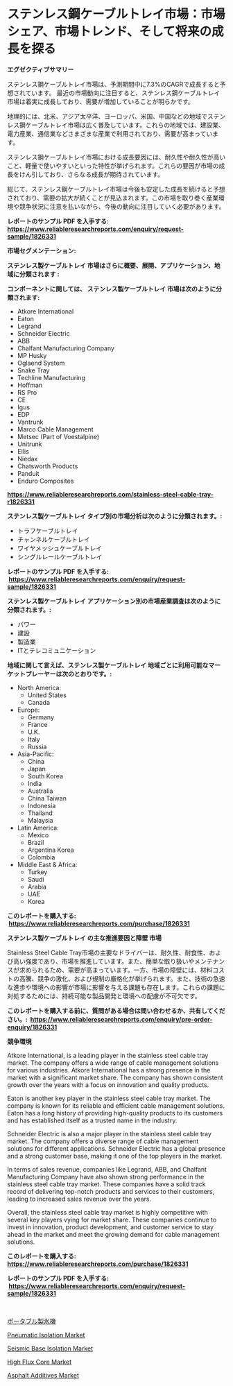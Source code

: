 <p><h1>ステンレス鋼ケーブルトレイ市場：市場シェア、市場トレンド、そして将来の成長を探る</h1></p><p><strong>エグゼクティブサマリー</strong></p>
<p><p>ステンレス鋼ケーブルトレイ市場は、予測期間中に7.3%のCAGRで成長すると予想されています。 最近の市場動向に注目すると、ステンレス鋼ケーブルトレイ市場は着実に成長しており、需要が増加していることが明らかです。</p><p>地理的には、北米、アジア太平洋、ヨーロッパ、米国、中国などの地域でステンレス鋼ケーブルトレイ市場は広く普及しています。これらの地域では、建設業、電力産業、通信業などさまざまな産業で利用されており、需要が高まっています。</p><p>ステンレス鋼ケーブルトレイ市場における成長要因には、耐久性や耐久性が高いこと、軽量で使いやすいといった特性が挙げられます。これらの要因が市場の成長をけん引しており、さらなる成長が期待されています。</p><p>総じて、ステンレス鋼ケーブルトレイ市場は今後も安定した成長を続けると予想されており、需要の拡大が続くことが見込まれます。この市場を取り巻く産業環境や競争状況に注意を払いながら、今後の動向に注目していく必要があります。</p></p>
<p><strong>レポートのサンプル PDF を入手する: <a href="https://www.reliableresearchreports.com/enquiry/request-sample/1826331">https://www.reliableresearchreports.com/enquiry/request-sample/1826331</a></strong></p>
<p><strong>市場セグメンテーション:</strong></p>
<p><strong> ステンレス製ケーブルトレイ 市場はさらに概要、展開、アプリケーション、地域に分類されます :</strong></p>
<p><strong>コンポーネントに関しては、 ステンレス製ケーブルトレイ 市場は次のように分類されます: &nbsp;</strong></p>
<p><ul><li>Atkore International</li><li>Eaton</li><li>Legrand</li><li>Schneider Electric</li><li>ABB</li><li>Chalfant Manufacturing Company</li><li>MP Husky</li><li>Oglaend System</li><li>Snake Tray</li><li>Techline Manufacturing</li><li>Hoffman</li><li>RS Pro</li><li>CE</li><li>Igus</li><li>EDP</li><li>Vantrunk</li><li>Marco Cable Management</li><li>Metsec (Part of Voestalpine)</li><li>Unitrunk</li><li>Ellis</li><li>Niedax</li><li>Chatsworth Products</li><li>Panduit</li><li>Enduro Composites</li></ul></p>
<p><strong><a href="https://www.reliableresearchreports.com/stainless-steel-cable-tray-r1826331">https://www.reliableresearchreports.com/stainless-steel-cable-tray-r1826331</a></strong></p>
<p><strong> ステンレス製ケーブルトレイ タイプ別の市場分析は次のように分類されます。:</strong></p>
<p><ul><li>トラフケーブルトレイ</li><li>チャンネルケーブルトレイ</li><li>ワイヤメッシュケーブルトレイ</li><li>シングルレールケーブルトレイ</li></ul></p>
<p><strong>レポートのサンプル PDF を入手する: &nbsp;<a href="https://www.reliableresearchreports.com/enquiry/request-sample/1826331">https://www.reliableresearchreports.com/enquiry/request-sample/1826331</a></strong></p>
<p><strong> ステンレス製ケーブルトレイ アプリケーション別の市場産業調査は次のように分類されます。:</strong></p>
<p><ul><li>パワー</li><li>建設</li><li>製造業</li><li>ITとテレコミュニケーション</li></ul></p>
<p><strong>地域に関して言えば、ステンレス製ケーブルトレイ 地域ごとに利用可能なマーケットプレーヤーは次のとおりです。:</strong></p>
<p><ul>
    <li>
        North America:
        <ul>
            <li>United States</li>
            <li>Canada</li>
        </ul>
    </li>
    <li>
        Europe:
        <ul>
            <li>Germany</li>
            <li>France</li>
            <li>U.K.</li>
            <li>Italy</li>
            <li>Russia</li>
        </ul>
    </li>
    <li>
        Asia-Pacific:
        <ul>
            <li>China</li>
            <li>Japan</li>
            <li>South Korea</li>
            <li>India</li>
            <li>Australia</li>
            <li>China Taiwan</li>
            <li>Indonesia</li>
            <li>Thailand</li>
            <li>Malaysia</li>
        </ul>
    </li>
    <li>
        Latin America:
        <ul>
            <li>Mexico</li>
            <li>Brazil</li>
            <li>Argentina Korea</li>
            <li>Colombia</li>
        </ul>
    </li>
    <li>
        Middle East & Africa:
        <ul>
            <li>Turkey</li>
            <li>Saudi</li>
            <li>Arabia</li>
            <li>UAE</li>
            <li>Korea</li>
        </ul>
    </li>
    </ul></p>
<p><strong>このレポートを購入する: &nbsp;<a href="https://www.reliableresearchreports.com/purchase/1826331">https://www.reliableresearchreports.com/purchase/1826331</a></strong></p>
<p><strong>ステンレス製ケーブルトレイ の主な推進要因と障壁 市場</strong></p>
<p><p>Stainless Steel Cable Tray市場の主要なドライバーは、耐久性、耐食性、および高い強度であり、市場を推進しています。また、簡単な取り扱いやメンテナンスが求められるため、需要が高まっています。一方、市場の障壁には、材料コストの高騰、競争の激化、および規制の厳格化が挙げられます。また、技術の急速な進歩や環境への影響が市場に影響を与える課題も存在します。これらの課題に対処するためには、持続可能な製品開発と環境への配慮が不可欠です。</p></p>
<p><strong>このレポートを購入する前に、質問がある場合は問い合わせるか、共有してください。:&nbsp; <a href="https://www.reliableresearchreports.com/enquiry/pre-order-enquiry/1826331">https://www.reliableresearchreports.com/enquiry/pre-order-enquiry/1826331</a></strong></p>
<p><strong>競争環境</strong></p>
<p><p>Atkore International, is a leading player in the stainless steel cable tray market. The company offers a wide range of cable management solutions for various industries. Atkore International has a strong presence in the market with a significant market share. The company has shown consistent growth over the years with a focus on innovation and quality products.</p><p>Eaton is another key player in the stainless steel cable tray market. The company is known for its reliable and efficient cable management solutions. Eaton has a long history of providing high-quality products to its customers and has established itself as a trusted name in the industry.</p><p>Schneider Electric is also a major player in the stainless steel cable tray market. The company offers a diverse range of cable management solutions for different applications. Schneider Electric has a global presence and a strong customer base, making it one of the top players in the market.</p><p>In terms of sales revenue, companies like Legrand, ABB, and Chalfant Manufacturing Company have also shown strong performance in the stainless steel cable tray market. These companies have a solid track record of delivering top-notch products and services to their customers, leading to increased sales revenue over the years.</p><p>Overall, the stainless steel cable tray market is highly competitive with several key players vying for market share. These companies continue to invest in innovation, product development, and customer service to stay ahead in the market and meet the growing demand for cable management solutions.</p></p>
<p><strong>このレポートを購入する: &nbsp; <a href="https://www.reliableresearchreports.com/purchase/1826331">https://www.reliableresearchreports.com/purchase/1826331</a></strong></p>
<p><strong>レポートのサンプル PDF を入手する: &nbsp;<a href="https://www.reliableresearchreports.com/enquiry/request-sample/1826331">https://www.reliableresearchreports.com/enquiry/request-sample/1826331</a></strong><strong></strong></p>
<p>&nbsp;</p>
<p><p><a href="https://github.com/SantosDicki04/Market-Research-Report-List-1/blob/main/899772231954.md">ポータブル製氷機</a></p><p><a href="https://github.com/juniordelafrance/Market-Research-Report-List-3/blob/main/pneumatic-isolation-market.md">Pneumatic Isolation Market</a></p><p><a href="https://github.com/jaidynmorantestelletmjzya/Market-Research-Report-List-2/blob/main/seismic-base-isolation-market.md">Seismic Base Isolation Market</a></p><p><a href="https://www.linkedin.com/pulse/decoding-high-flux-core-market-deep-dive-latest-trends-segmentation-wxyuf?trackingId=yAc63KWwwQKpa29LGqyNCA%3D%3D">High Flux Core Market</a></p><p><a href="https://www.linkedin.com/pulse/asphalt-additives-market-size-growth-segmentation-regional-wt1tf?trackingId=m0moaC%2FYVzxMtgNwXIDxFw%3D%3D">Asphalt Additives Market</a></p></p>